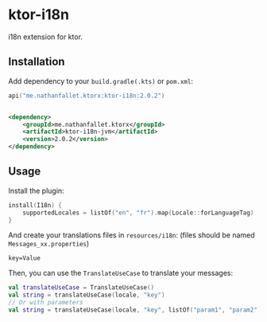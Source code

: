 # ktor-i18n

i18n extension for ktor.

## Installation

Add dependency to your `build.gradle(.kts)` or `pom.xml`:

```kotlin
api("me.nathanfallet.ktorx:ktor-i18n:2.0.2")
```

```xml

<dependency>
    <groupId>me.nathanfallet.ktorx</groupId>
    <artifactId>ktor-i18n-jvm</artifactId>
    <version>2.0.2</version>
</dependency>
```

## Usage

Install the plugin:

```kt
install(I18n) {
    supportedLocales = listOf("en", "fr").map(Locale::forLanguageTag)
}
```

And create your translations files in `resources/i18n`: (files should be named `Messages_xx.properties`)

```properties
key=Value
```

Then, you can use the `TranslateUseCase` to translate your messages:

```kt
val translateUseCase = TranslateUseCase()
val string = translateUseCase(locale, "key")
// Or with parameters
val string = translateUseCase(locale, "key", listOf("param1", "param2"))
```
